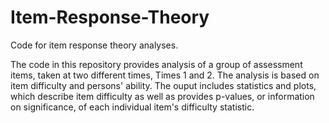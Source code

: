 # Item-Response-Theory
Code for item response theory analyses.   

The code in this repository provides analysis of a group of assessment items, taken at two different times, Times 1 and 2. The analysis is based on item difficulty and persons' ability. The ouput includes statistics and plots, which describe item difficulty as well as provides p-values, or information on significance, of each individual item's difficulty statistic. 
